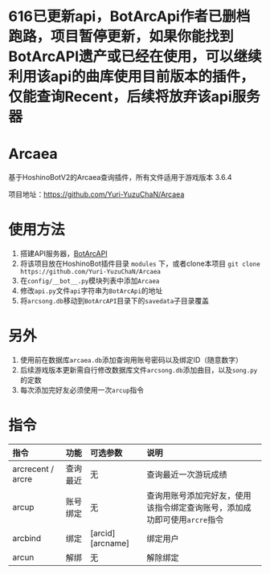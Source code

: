 # 616已更新api，BotArcApi作者已删档跑路，项目暂停更新，如果你能找到BotArcAPI遗产或已经在使用，可以继续利用该api的曲库使用目前版本的插件，仅能查询Recent，后续将放弃该api服务器

# Arcaea

基于HoshinoBotV2的Arcaea查询插件，所有文件适用于游戏版本 3.6.4

项目地址：https://github.com/Yuri-YuzuChaN/Arcaea

# 使用方法

1. 搭建API服务器，[BotArcAPI](https://github.com/TheSnowfield/BotArcAPI)
2. 将该项目放在HoshinoBot插件目录 `modules` 下，或者clone本项目 `git clone https://github.com/Yuri-YuzuChaN/Arcaea`
3. 在`config/__bot__.py`模块列表中添加`Arcaea`
4. 修改`api.py`文件`api`字符串为`BotArcApi`的地址
5. 将`arcsong.db`移动到`BotArcAPI`目录下的`savedata`子目录覆盖

# 另外

1. 使用前在数据库`arcaea.db`添加查询用账号密码以及绑定ID（随意数字）
2. 后续游戏版本更新需自行修改数据库文件`arcsong.db`添加曲目，以及`song.py`的定数
3. 每次添加完好友必须使用一次`arcup`指令

# 指令

| 指令              | 功能     | 可选参数              | 说明                            |
| :---------------- | :------- | :-------------------- | :------------------------------ |
| arcrecent / arcre | 查询最近 | 无                     | 查询最近一次游玩成绩            |
| arcup | 账号绑定 | 无               | 查询用账号添加完好友，使用该指令绑定查询账号，添加成功即可使用`arcre`指令|
| arcbind           | 绑定     | [arcid] [arcname]     | 绑定用户                        |
| arcun             | 解绑     | 无                    | 解除绑定                        |
